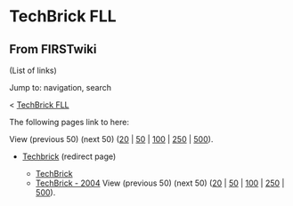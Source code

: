 # TechBrick FLL

## From FIRSTwiki

(List of links)

Jump to: navigation, search

< [TechBrick FLL](/index.php?title=TechBrick_FLL&redirect=no "TechBrick
FLL")

The following pages link to here:

View (previous 50) (next 50) ([20](/index.php?title=Special:Whatlinkshere/TechBrick_FLL&limit=20&from=0 "Special:Whatlinkshere/TechBrick FLL") | [50](/index.php?title=Special:Whatlinkshere/TechBrick_FLL&limit=50&from=0 "Special:Whatlinkshere/TechBrick FLL") | [100](/index.php?title=Special:Whatlinkshere/TechBrick_FLL&limit=100&from=0 "Special:Whatlinkshere/TechBrick FLL") | [250](/index.php?title=Special:Whatlinkshere/TechBrick_FLL&limit=250&from=0 "Special:Whatlinkshere/TechBrick FLL") | [500](/index.php?title=Special:Whatlinkshere/TechBrick_FLL&limit=500&from=0 "Special:Whatlinkshere/TechBrick FLL")).

- [Techbrick](/index.php?title=Techbrick&redirect=no "Techbrick") (redirect page) 

  - [TechBrick](TechBrick "TechBrick")
  - [TechBrick - 2004](TechBrick_-_2004 "TechBrick - 2004") View (previous 50) (next 50) ([20](/index.php?title=Special:Whatlinkshere/TechBrick_FLL&limit=20&from=0 "Special:Whatlinkshere/TechBrick FLL") | [50](/index.php?title=Special:Whatlinkshere/TechBrick_FLL&limit=50&from=0 "Special:Whatlinkshere/TechBrick FLL") | [100](/index.php?title=Special:Whatlinkshere/TechBrick_FLL&limit=100&from=0 "Special:Whatlinkshere/TechBrick FLL") | [250](/index.php?title=Special:Whatlinkshere/TechBrick_FLL&limit=250&from=0 "Special:Whatlinkshere/TechBrick FLL") | [500](/index.php?title=Special:Whatlinkshere/TechBrick_FLL&limit=500&from=0 "Special:Whatlinkshere/TechBrick FLL")).
